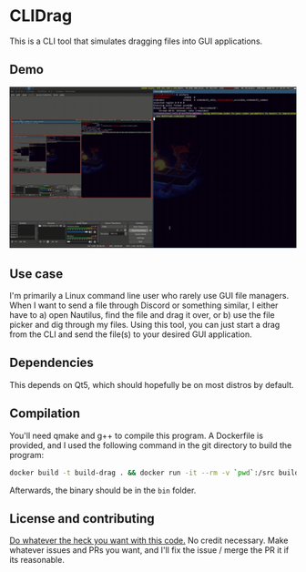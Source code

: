 # CLIDrag

This is a CLI tool that simulates dragging files into GUI applications.

## Demo

![demo.gif](demo.gif)

## Use case

I'm primarily a Linux command line user who rarely use GUI file managers. When I want to send a file through Discord or something similar, I either have to a) open Nautilus, find the file and drag it over, or b) use the file picker and dig through my files. Using this tool, you can just start a drag from the CLI and send the file(s) to your desired GUI application.

## Dependencies

This depends on Qt5, which should hopefully be on most distros by default.

## Compilation

You'll need qmake and g++ to compile this program. A Dockerfile is provided, and I used the following command in the git directory to build the program:

```sh
docker build -t build-drag . && docker run -it --rm -v `pwd`:/src build-drag
```

Afterwards, the binary should be in the `bin` folder.

## License and contributing

[Do whatever the heck you want with this code.](http://www.wtfpl.net/) No credit necessary. Make whatever issues and PRs you want, and I'll fix the issue / merge the PR it if its reasonable.
